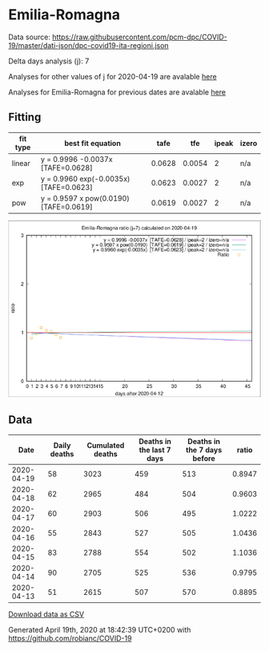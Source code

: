 # Emilia-Romagna

Data source: https://raw.githubusercontent.com/pcm-dpc/COVID-19/master/dati-json/dpc-covid19-ita-regioni.json

Delta days analysis (j): 7

Analyses for other values of j for 2020-04-19 are avalable [here](../2020-04-19/README.md)

Analyses for Emilia-Romagna for previous dates are avalable [here](../README.md)

## Fitting 
|fit type|best fit equation|tafe|tfe|ipeak|izero|
|-------|-----|--------|------|---|---|
|linear|y = 0.9996 -0.0037x  [TAFE=0.0628]|0.0628|0.0054|2|n/a|
|exp|y = 0.9960 exp(-0.0035x)  [TAFE=0.0623]|0.0623|0.0027|2|n/a|
|pow|y = 0.9597 x pow(0.0190)  [TAFE=0.0619]|0.0619|0.0027|2|n/a|

![Plot](COVID-19_emilia-romagna_j7_2020-04-19.png)

## Data
|Date|Daily deaths|Cumulated deaths|Deaths in the last 7 days|Deaths in the 7 days before|ratio|
|----|----------|-----------|-------|--------------------|-----|
|2020-04-19|58|3023|459|513|0.8947|
|2020-04-18|62|2965|484|504|0.9603|
|2020-04-17|60|2903|506|495|1.0222|
|2020-04-16|55|2843|527|505|1.0436|
|2020-04-15|83|2788|554|502|1.1036|
|2020-04-14|90|2705|525|536|0.9795|
|2020-04-13|51|2615|507|570|0.8895|

[Download data as CSV](COVID-19_emilia-romagna_j7_2020-04-19.csv)

Generated April 19th, 2020 at 18:42:39 UTC+0200 with https://github.com/robianc/COVID-19
